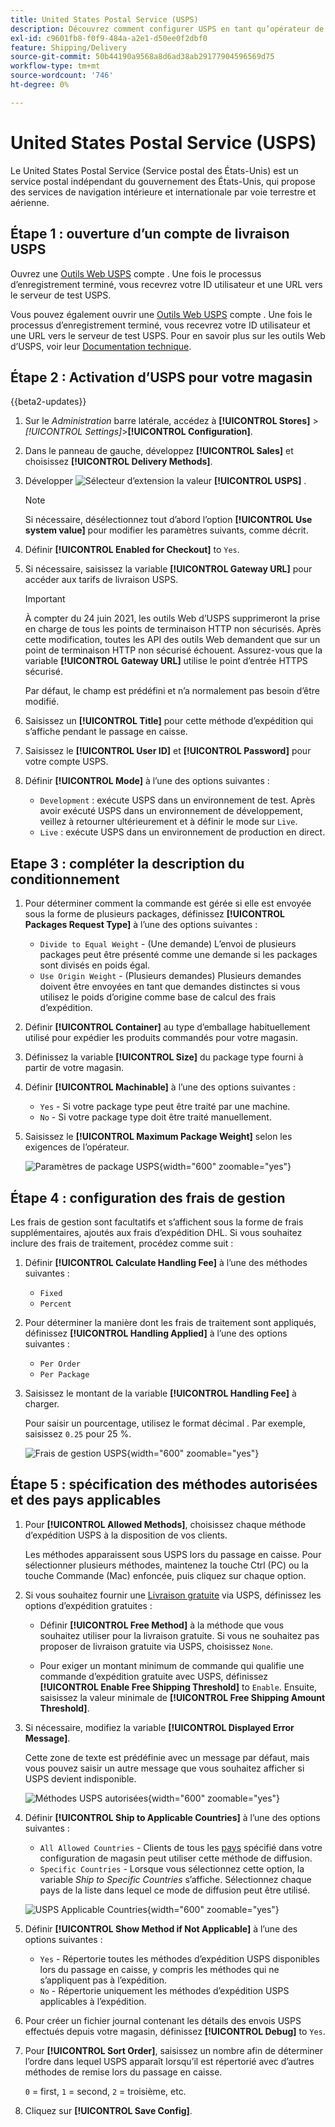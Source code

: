 ```yaml
---
title: United States Postal Service (USPS)
description: Découvrez comment configurer USPS en tant qu’opérateur de livraison pour votre magasin.
exl-id: c9601fb8-f0f9-484a-a2e1-d50ee0f2dbf0
feature: Shipping/Delivery
source-git-commit: 50b44190a9568a8d6ad38ab29177904596569d75
workflow-type: tm+mt
source-wordcount: '746'
ht-degree: 0%

---
```


# United States Postal Service (USPS)

Le United States Postal Service (Service postal des États-Unis) est un service postal indépendant du gouvernement des États-Unis, qui propose des services de navigation intérieure et internationale par voie terrestre et aérienne.

## Étape 1 : ouverture d’un compte de livraison USPS

Ouvrez une [Outils Web USPS][1] compte . Une fois le processus d’enregistrement terminé, vous recevrez votre ID utilisateur et une URL vers le serveur de test USPS.

Vous pouvez également ouvrir une [Outils Web USPS][1] compte . Une fois le processus d’enregistrement terminé, vous recevrez votre ID utilisateur et une URL vers le serveur de test USPS. Pour en savoir plus sur les outils Web d’USPS, voir leur [Documentation technique][2].

## Étape 2 : Activation d’USPS pour votre magasin

{{beta2-updates}}

1. Sur le _Administration_ barre latérale, accédez à **[!UICONTROL Stores]** > _[!UICONTROL Settings]_>**[!UICONTROL Configuration]**.

1. Dans le panneau de gauche, développez **[!UICONTROL Sales]** et choisissez **[!UICONTROL Delivery Methods]**.

1. Développer ![Sélecteur d’extension](../assets/icon-display-expand.png) la valeur **[!UICONTROL USPS]** .

   >[!NOTE]
   >
   >Si nécessaire, désélectionnez tout d’abord l’option **[!UICONTROL Use system value]** pour modifier les paramètres suivants, comme décrit.

1. Définir **[!UICONTROL Enabled for Checkout]** to `Yes`.

1. Si nécessaire, saisissez la variable **[!UICONTROL Gateway URL]** pour accéder aux tarifs de livraison USPS.

   >[!IMPORTANT]
   >
   >À compter du 24 juin 2021, les outils Web d’USPS supprimeront la prise en charge de tous les points de terminaison HTTP non sécurisés. Après cette modification, toutes les API des outils Web demandent que sur un point de terminaison HTTP non sécurisé échouent. Assurez-vous que la variable **[!UICONTROL Gateway URL]** utilise le point d’entrée HTTPS sécurisé.

   Par défaut, le champ est prédéfini et n’a normalement pas besoin d’être modifié.

1. Saisissez un **[!UICONTROL Title]** pour cette méthode d’expédition qui s’affiche pendant le passage en caisse.

1. Saisissez le **[!UICONTROL User ID]** et **[!UICONTROL Password]** pour votre compte USPS.

1. Définir **[!UICONTROL Mode]** à l’une des options suivantes :

   - `Development` : exécute USPS dans un environnement de test. Après avoir exécuté USPS dans un environnement de développement, veillez à retourner ultérieurement et à définir le mode sur `Live`.
   - `Live` : exécute USPS dans un environnement de production en direct.

## Etape 3 : compléter la description du conditionnement

1. Pour déterminer comment la commande est gérée si elle est envoyée sous la forme de plusieurs packages, définissez **[!UICONTROL Packages Request Type]** à l’une des options suivantes :

   - `Divide to Equal Weight` - (Une demande) L’envoi de plusieurs packages peut être présenté comme une demande si les packages sont divisés en poids égal.
   - `Use Origin Weight` - (Plusieurs demandes) Plusieurs demandes doivent être envoyées en tant que demandes distinctes si vous utilisez le poids d’origine comme base de calcul des frais d’expédition.

1. Définir **[!UICONTROL Container]** au type d’emballage habituellement utilisé pour expédier les produits commandés pour votre magasin.

1. Définissez la variable **[!UICONTROL Size]** du package type fourni à partir de votre magasin.

1. Définir **[!UICONTROL Machinable]** à l’une des options suivantes :

   - `Yes` - Si votre package type peut être traité par une machine.
   - `No` - Si votre package type doit être traité manuellement.

1. Saisissez le **[!UICONTROL Maximum Package Weight]** selon les exigences de l’opérateur.

   ![Paramètres de package USPS](../configuration-reference/sales/assets/delivery-methods-usps-packaging.png){width="600" zoomable="yes"}

## Étape 4 : configuration des frais de gestion

Les frais de gestion sont facultatifs et s’affichent sous la forme de frais supplémentaires, ajoutés aux frais d’expédition DHL. Si vous souhaitez inclure des frais de traitement, procédez comme suit :

1. Définir **[!UICONTROL Calculate Handling Fee]** à l’une des méthodes suivantes :

   - `Fixed`
   - `Percent`

1. Pour déterminer la manière dont les frais de traitement sont appliqués, définissez **[!UICONTROL Handling Applied]** à l’une des options suivantes :

   - `Per Order`
   - `Per Package`

1. Saisissez le montant de la variable **[!UICONTROL Handling Fee]** à charger.

   Pour saisir un pourcentage, utilisez le format décimal . Par exemple, saisissez `0.25` pour 25 %.

   ![Frais de gestion USPS](../configuration-reference/sales/assets/delivery-methods-usps-handling-fee.png){width="600" zoomable="yes"}

## Étape 5 : spécification des méthodes autorisées et des pays applicables

1. Pour **[!UICONTROL Allowed Methods]**, choisissez chaque méthode d’expédition USPS à la disposition de vos clients.

   Les méthodes apparaissent sous USPS lors du passage en caisse. Pour sélectionner plusieurs méthodes, maintenez la touche Ctrl (PC) ou la touche Commande (Mac) enfoncée, puis cliquez sur chaque option.

1. Si vous souhaitez fournir une [Livraison gratuite](shipping-free.md) via USPS, définissez les options d’expédition gratuites :

   - Définir **[!UICONTROL Free Method]** à la méthode que vous souhaitez utiliser pour la livraison gratuite. Si vous ne souhaitez pas proposer de livraison gratuite via USPS, choisissez `None`.

   - Pour exiger un montant minimum de commande qui qualifie une commande d’expédition gratuite avec USPS, définissez **[!UICONTROL Enable Free Shipping Threshold]** to `Enable`. Ensuite, saisissez la valeur minimale de **[!UICONTROL Free Shipping Amount Threshold]**.

1. Si nécessaire, modifiez la variable **[!UICONTROL Displayed Error Message]**.

   Cette zone de texte est prédéfinie avec un message par défaut, mais vous pouvez saisir un autre message que vous souhaitez afficher si USPS devient indisponible.

   ![Méthodes USPS autorisées](../configuration-reference/sales/assets/delivery-methods-usps-allowed-methods.png){width="600" zoomable="yes"}

1. Définir **[!UICONTROL Ship to Applicable Countries]** à l’une des options suivantes :

   - `All Allowed Countries` - Clients de tous les [pays](../getting-started/store-details.md#country-options) spécifié dans votre configuration de magasin peut utiliser cette méthode de diffusion.
   - `Specific Countries` - Lorsque vous sélectionnez cette option, la variable _Ship to Specific Countries_ s’affiche. Sélectionnez chaque pays de la liste dans lequel ce mode de diffusion peut être utilisé.

   ![USPS Applicable Countries](../configuration-reference/sales/assets/delivery-methods-usps-countries.png){width="600" zoomable="yes"}

1. Définir **[!UICONTROL Show Method if Not Applicable]** à l’une des options suivantes :

   - `Yes` - Répertorie toutes les méthodes d’expédition USPS disponibles lors du passage en caisse, y compris les méthodes qui ne s’appliquent pas à l’expédition.
   - `No` - Répertorie uniquement les méthodes d’expédition USPS applicables à l’expédition.

1. Pour créer un fichier journal contenant les détails des envois USPS effectués depuis votre magasin, définissez **[!UICONTROL Debug]** to `Yes`.

1. Pour **[!UICONTROL Sort Order]**, saisissez un nombre afin de déterminer l’ordre dans lequel USPS apparaît lorsqu’il est répertorié avec d’autres méthodes de remise lors du passage en caisse.

   `0` = first, `1` = second, `2` = troisième, etc.

1. Cliquez sur **[!UICONTROL Save Config]**.


[1]: https://secure.shippingapis.com/registration/
[2]: https://www.usps.com/business/web-tools-apis/welcome.htm
